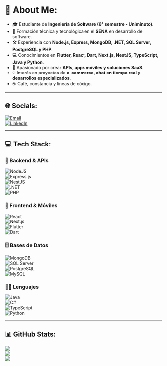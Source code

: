 # 👋 About Me:
- 🎓 Estudiante de **Ingeniería de Software (6° semestre - Uniminuto)**.  
- 🎯 Formación técnica y tecnológica en el **SENA** en desarrollo de software.  
- 🛠️ Experiencia con **Node.js, Express, MongoDB, .NET, SQL Server, PostgreSQL y PHP**.  
- 💻 Conocimientos en **Flutter, React, Dart, Next.js, NestJS, TypeScript, Java y Python**.  
- 🚀 Apasionado por crear **APIs, apps móviles y soluciones SaaS**.  
- 💡 Interés en proyectos de **e-commerce, chat en tiempo real y desarrollos especializados**.  
- ☕ Café, constancia y líneas de código.  

---

## 🌐 Socials:
[![Email](https://img.shields.io/badge/Email-D14836?style=for-the-badge&logo=gmail&logoColor=white)](mailto:zsantiagohenao@gmail.com)  
[![LinkedIn](https://img.shields.io/badge/LinkedIn-0077B5?style=for-the-badge&logo=linkedin&logoColor=white)](https://www.linkedin.com/in/santiago-henao-32a041209/)  

---

## 💻 Tech Stack:

### 🚀 Backend & APIs
![NodeJS](https://img.shields.io/badge/Node.js-43853D?style=for-the-badge&logo=node.js&logoColor=white)  
![Express.js](https://img.shields.io/badge/Express.js-404D59?style=for-the-badge)  
![NestJS](https://img.shields.io/badge/NestJS-E0234E?style=for-the-badge&logo=nestjs&logoColor=white)  
![.NET](https://img.shields.io/badge/.NET-512BD4?style=for-the-badge&logo=dotnet&logoColor=white)  
![PHP](https://img.shields.io/badge/PHP-777BB4?style=for-the-badge&logo=php&logoColor=white)  

### 🎨 Frontend & Móviles
![React](https://img.shields.io/badge/React-20232A?style=for-the-badge&logo=react&logoColor=61DAFB)  
![Next.js](https://img.shields.io/badge/Next.js-000000?style=for-the-badge&logo=next.js&logoColor=white)  
![Flutter](https://img.shields.io/badge/Flutter-02569B?style=for-the-badge&logo=flutter&logoColor=white)  
![Dart](https://img.shields.io/badge/Dart-0175C2?style=for-the-badge&logo=dart&logoColor=white)  

### 🗄️ Bases de Datos
![MongoDB](https://img.shields.io/badge/MongoDB-4EA94B?style=for-the-badge&logo=mongodb&logoColor=white)  
![SQL Server](https://img.shields.io/badge/SQL%20Server-CC2927?style=for-the-badge&logo=microsoftsqlserver&logoColor=white)  
![PostgreSQL](https://img.shields.io/badge/PostgreSQL-316192?style=for-the-badge&logo=postgresql&logoColor=white)  
![MySQL](https://img.shields.io/badge/MySQL-005C84?style=for-the-badge&logo=mysql&logoColor=white)  

### 🧑‍💻 Lenguajes
![Java](https://img.shields.io/badge/Java-ED8B00?style=for-the-badge&logo=java&logoColor=white)  
![C#](https://img.shields.io/badge/C%23-239120?style=for-the-badge&logo=c-sharp&logoColor=white)  
![TypeScript](https://img.shields.io/badge/TypeScript-007ACC?style=for-the-badge&logo=typescript&logoColor=white)  
![Python](https://img.shields.io/badge/Python-3776AB?style=for-the-badge&logo=python&logoColor=white)  

---

## 📊 GitHub Stats:
![](https://github-readme-stats.vercel.app/api?username=castano208&theme=radical&hide_border=false&include_all_commits=true&count_private=true)  
![](https://github-readme-streak-stats.herokuapp.com/?user=castano208&theme=radical&hide_border=false)  
![](https://github-readme-stats.vercel.app/api/top-langs/?username=castano208&theme=radical&hide_border=false&layout=compact)  
